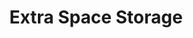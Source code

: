 ---
title: "Extra Space Storage"
url: /chicago/extra-space-storage-south-western-avenue-2/
shop: Mieten
---